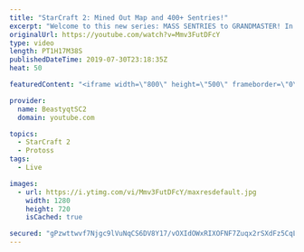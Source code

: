 ```yaml
---
title: "StarCraft 2: Mined Out Map and 400+ Sentries!"
excerpt: "Welcome to this new series: MASS SENTRIES to GRANDMASTER! In this series, we will see how far I can get by playing ONLY Sentries on the ladder in ALL Protoss matchups!  This game was just a good long epic game from the series and we went to the lategame against our Zerg opponent. The score screen at"
originalUrl: https://youtube.com/watch?v=Mmv3FutDFcY
type: video
length: PT1H17M38S
publishedDateTime: 2019-07-30T23:18:35Z
heat: 50

featuredContent: "<iframe width=\"800\" height=\"500\" frameborder=\"0\" src=\"https://www.youtube.com/embed/Mmv3FutDFcY\" allow=\"accelerometer; autoplay; encrypted-media; gyroscope; picture-in-picture\" allowfullscreen></iframe>"

provider:
  name: BeastyqtSC2
  domain: youtube.com

topics:
  - StarCraft 2
  - Protoss
tags:
  - Live

images:
  - url: https://i.ytimg.com/vi/Mmv3FutDFcY/maxresdefault.jpg
    width: 1280
    height: 720
    isCached: true

secured: "gPzwttwvf7Njgc9lVuNqCS6DV8Y17/vOXIdOWxRIXOFNF7Zuqx2rSXdFz5CqLq5gKcR5kD3fsx9KTZBreoa/4nKC1KpVbG4c/EfHcGvb/iU1DX5LmSskohQY+QPGemWMT9Sb81vzZuEebVgAmOO3QrN48bnIwujg/TByJyiL7NFHH0CxkVrCscfHaDzQ2mYakwOvlz/ogTMFgThBgf1EGwYfSMnIakWI0MXOCawFed0xT02LQ9wrWstP4n3o97m2YVY25vWjEa7sO6h71NKoswSbyS+9ZxQoBAunlEVlZ8NdXzIiE4XeXAiMqNpVNb6tMpUPmOC89o+8kZee/BRZI8qvWE/A087u9TK2e2f/JtUeztS6ySsjW0ZGDymsWmDMYnIwTqp1iFcbd1Zrox0kEK1FBynTvPT6N8f2b5PN3WA=;V37x/EoBxDhrU1hp7JVfOA=="
---
```


